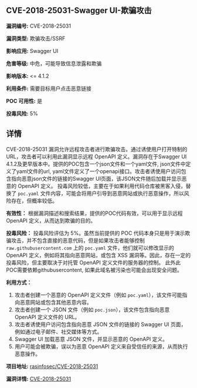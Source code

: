 ## CVE-2018-25031-Swagger UI-欺骗攻击

**漏洞编号:** CVE-2018-25031

**漏洞类型:** 欺骗攻击/SSRF

**影响应用:** Swagger UI

**危害等级:** 中危，可能导致信息泄露和欺骗

**影响版本:** <= 4.1.2

**利用条件:** 需要目标用户点击恶意链接

**POC 可用性:** 是

**投毒风险:** 5%

## 详情

CVE-2018-25031 漏洞允许远程攻击者进行欺骗攻击。通过诱使用户打开特制的 URL，攻击者可以利用此漏洞显示远程 OpenAPI 定义。漏洞存在于Swagger UI 4.1.2及更早版本中。提供的POC包含一个json文件和一个yaml文件, json文件中定义了yaml文件的url, yaml文件定义了一个openapi接口。攻击者诱使用户访问包含指向恶意json文件的链接的Swagger UI页面，该JSON文件随后加载并显示恶意的 OpenAPI 定义。 投毒风险较低，主要在于如果利用代码仓库被黑客入侵，替换了 `poc.yaml` 文件内容，可能会将用户引导到恶意网站或执行恶意操作，所以风险存在，但概率较低。

**有效性：** 根据漏洞描述和搜索结果，提供的POC代码有效，可以用于显示远程 OpenAPI 定义，从而达到欺骗的目的。

**投毒风险：** 投毒风险评估为 5%。虽然当前提供的 POC 代码本身只是用于演示欺骗攻击，并不包含直接的恶意代码，但是如果攻击者能够控制 `raw.githubusercontent.com` 上的 `poc.yaml` 文件，他们就可以修改显示的 OpenAPI 定义，例如将其指向恶意网站，或包含 XSS 漏洞等。因此，存在一定的投毒风险，但主要取决于对托管 OpenAPI 定义文件的服务器的控制。 此外此POC需要依赖githubusercontent, 如果此域名被污染也可能会出现安全问题。

**利用方式：**

1.  攻击者创建一个恶意的 OpenAPI 定义文件（例如 `poc.yaml`），该文件可能指向恶意网站或包含其他恶意内容。
2.  攻击者创建一个 JSON 文件（例如 `poc.json`），该文件包含指向恶意 OpenAPI 定义文件的 URL。
3.  攻击者诱使用户访问包含指向恶意 JSON 文件的链接的 Swagger UI 页面，例如通过电子邮件、社交媒体等方式。
4.  Swagger UI 加载恶意 JSON 文件，并显示恶意的 OpenAPI 定义。
5.  用户可能会被欺骗，误以为恶意 OpenAPI 定义来自受信任的来源，从而执行恶意操作。

**项目地址:** [rasinfosec/CVE-2018-25031](https://github.com/rasinfosec/CVE-2018-25031)

**漏洞详情:** [CVE-2018-25031](https://nvd.nist.gov/vuln/detail/CVE-2018-25031)